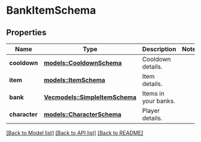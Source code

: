 # BankItemSchema

## Properties

Name | Type | Description | Notes
------------ | ------------- | ------------- | -------------
**cooldown** | [**models::CooldownSchema**](CooldownSchema.md) | Cooldown details. | 
**item** | [**models::ItemSchema**](ItemSchema.md) | Item details. | 
**bank** | [**Vec<models::SimpleItemSchema>**](SimpleItemSchema.md) | Items in your banks. | 
**character** | [**models::CharacterSchema**](CharacterSchema.md) | Player details. | 

[[Back to Model list]](../README.md#documentation-for-models) [[Back to API list]](../README.md#documentation-for-api-endpoints) [[Back to README]](../README.md)


